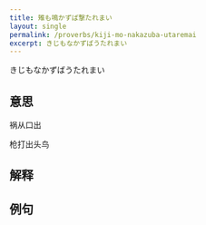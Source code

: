 ```yaml
---
title: 雉も鳴かずば撃たれまい
layout: single
permalink: /proverbs/kiji-mo-nakazuba-utaremai
excerpt: きじもなかずばうたれまい
---
```


きじもなかずばうたれまい

## 意思

祸从口出

枪打出头鸟

## 解释

## 例句

